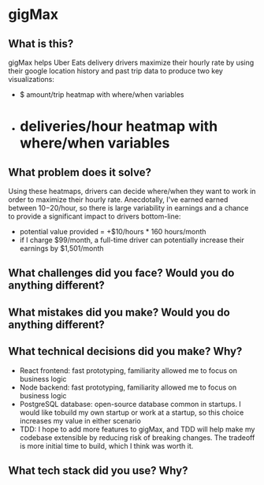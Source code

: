 # gigMax
## What is this?
gigMax helps Uber Eats delivery drivers maximize their hourly rate by using their google location history and past trip data to produce two key visualizations:
- $ amount/trip heatmap with where/when variables
- # deliveries/hour heatmap with where/when variables

## What problem does it solve?
Using these heatmaps, drivers can decide where/when they want to work in order to maximize their hourly rate. Anecdotally, I've earned earned between $10-$20/hour, so there is large variability in earnings and a chance to provide a significant impact to drivers bottom-line:

- potential value provided = +$10/hours * 160 hours/month
- if I charge $99/month, a full-time driver can potentially increase their earnings by $1,501/month

## What challenges did you face? Would you do anything different?

## What mistakes did you make? Would you do anything different?

## What technical decisions did you make? Why?
- React frontend: fast prototyping, familiarity allowed me to focus on business logic
- Node backend: fast prototyping, familiarity allowed me to focus on business logic
- PostgreSQL database: open-source database common in startups. I would like tobuild my own startup or work at a startup, so this choice increases my value in either scenario
- TDD: I hope to add more features to gigMax, and TDD will help make my codebase extensible by reducing risk of breaking changes. The tradeoff is more initial time to build, which I think was worth it.

## What tech stack did you use? Why?

